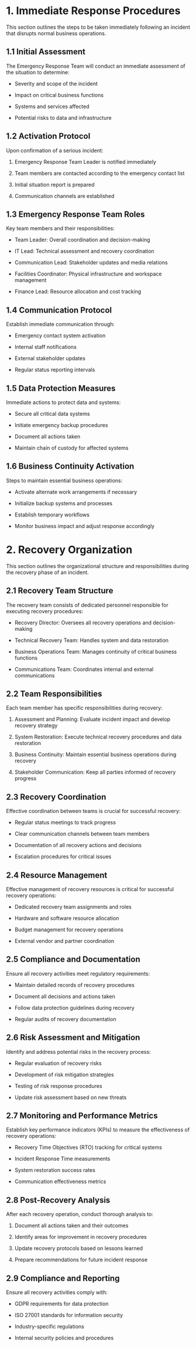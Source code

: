 <!-- Unsupported block type: callout -->

# 1. Immediate Response Procedures

This section outlines the steps to be taken immediately following an incident that disrupts normal business operations.

## 1.1 Initial Assessment

The Emergency Response Team will conduct an immediate assessment of the situation to determine:

- Severity and scope of the incident

- Impact on critical business functions

- Systems and services affected

- Potential risks to data and infrastructure

## 1.2 Activation Protocol

Upon confirmation of a serious incident:

1. Emergency Response Team Leader is notified immediately

1. Team members are contacted according to the emergency contact list

1. Initial situation report is prepared

1. Communication channels are established

## 1.3 Emergency Response Team Roles

Key team members and their responsibilities:

- Team Leader: Overall coordination and decision-making

- IT Lead: Technical assessment and recovery coordination

- Communication Lead: Stakeholder updates and media relations

- Facilities Coordinator: Physical infrastructure and workspace management

- Finance Lead: Resource allocation and cost tracking

## 1.4 Communication Protocol

Establish immediate communication through:

- Emergency contact system activation

- Internal staff notifications

- External stakeholder updates

- Regular status reporting intervals

## 1.5 Data Protection Measures

Immediate actions to protect data and systems:

- Secure all critical data systems

- Initiate emergency backup procedures

- Document all actions taken

- Maintain chain of custody for affected systems

## 1.6 Business Continuity Activation

Steps to maintain essential business operations:

- Activate alternate work arrangements if necessary

- Initialize backup systems and processes

- Establish temporary workflows

- Monitor business impact and adjust response accordingly

# 2. Recovery Organization

This section outlines the organizational structure and responsibilities during the recovery phase of an incident.

## 2.1 Recovery Team Structure

The recovery team consists of dedicated personnel responsible for executing recovery procedures:

- Recovery Director: Oversees all recovery operations and decision-making

- Technical Recovery Team: Handles system and data restoration

- Business Operations Team: Manages continuity of critical business functions

- Communications Team: Coordinates internal and external communications

## 2.2 Team Responsibilities

Each team member has specific responsibilities during recovery:

1. Assessment and Planning: Evaluate incident impact and develop recovery strategy

1. System Restoration: Execute technical recovery procedures and data restoration

1. Business Continuity: Maintain essential business operations during recovery

1. Stakeholder Communication: Keep all parties informed of recovery progress

## 2.3 Recovery Coordination

Effective coordination between teams is crucial for successful recovery:

- Regular status meetings to track progress

- Clear communication channels between team members

- Documentation of all recovery actions and decisions

- Escalation procedures for critical issues



## 2.4 Resource Management

Effective management of recovery resources is critical for successful recovery operations:

- Dedicated recovery team assignments and roles

- Hardware and software resource allocation

- Budget management for recovery operations

- External vendor and partner coordination

## 2.5 Compliance and Documentation

Ensure all recovery activities meet regulatory requirements:

- Maintain detailed records of recovery procedures

- Document all decisions and actions taken

- Follow data protection guidelines during recovery

- Regular audits of recovery documentation

## 2.6 Risk Assessment and Mitigation

Identify and address potential risks in the recovery process:

- Regular evaluation of recovery risks

- Development of risk mitigation strategies

- Testing of risk response procedures

- Update risk assessment based on new threats

## 2.7 Monitoring and Performance Metrics

Establish key performance indicators (KPIs) to measure the effectiveness of recovery operations:

- Recovery Time Objectives (RTO) tracking for critical systems

- Incident Response Time measurements

- System restoration success rates

- Communication effectiveness metrics

## 2.8 Post-Recovery Analysis

After each recovery operation, conduct thorough analysis to:

1. Document all actions taken and their outcomes

1. Identify areas for improvement in recovery procedures

1. Update recovery protocols based on lessons learned

1. Prepare recommendations for future incident response

## 2.9 Compliance and Reporting

Ensure all recovery activities comply with:

- GDPR requirements for data protection

- ISO 27001 standards for information security

- Industry-specific regulations

- Internal security policies and procedures